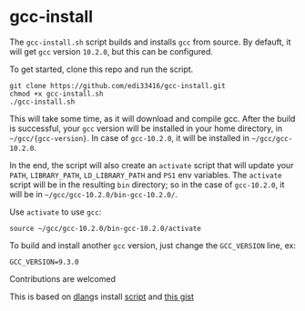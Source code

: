 # gcc-install

The `gcc-install.sh` script builds and installs `gcc` from source.
By defauft, it will get `gcc` version `10.2.0`, but this can be configured.

To get started, clone this repo and run the script.

```
git clone https://github.com/edi33416/gcc-install.git
chmod +x gcc-install.sh
./gcc-install.sh
```

This will take some time, as it will download and compile gcc.
After the build is successful, your `gcc` version will be installed in your home directory, in `~/gcc/{gcc-version}`.
In case of `gcc-10.2.0`, it will be installed in `~/gcc/gcc-10.2.0`.

In the end, the script will also create an `activate` script that will update your `PATH`, `LIBRARY_PATH`, `LD_LIBRARY_PATH` and `PS1` env variables.
The `activate` script will be in the resulting `bin` directory; so in the case of `gcc-10.2.0`, it will be in `~/gcc/gcc-10.2.0/bin-gcc-10.2.0/`.

Use `activate` to use `gcc`:
```
source ~/gcc/gcc-10.2.0/bin-gcc-10.2.0/activate
```

To build and install another `gcc` version, just change the `GCC_VERSION` line, ex:
```
GCC_VERSION=9.3.0
```

Contributions are welcomed

This is based on [dlang](https://dlang.org/)s install [script](https://github.com/dlang/installer/blob/master/script/install.sh) and [this gist](https://gist.github.com/nchaigne/ad06bc867f911a3c0d32939f1e930a11)

